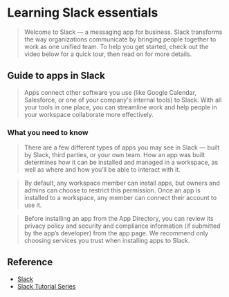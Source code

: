 # Learning Slack essentials
> Welcome to Slack — a messaging app for business. Slack transforms the way organizations communicate by bringing people together to work as one unified team. To help you get started, check out the video below for a quick tour, then read on for more details.

## Guide to apps in Slack
> Apps connect other software you use (like Google Calendar, Salesforce, or one of your company's internal tools) to Slack. With all your tools in one place, you can streamline work and help people in your workspace collaborate more effectively.

### What you need to know
> There are a few different types of apps you may see in Slack — built by Slack, third parties, or your own team. How an app was built determines how it can be installed and managed in a workspace, as well as where and how you’ll be able to interact with it.

> By default, any workspace member can install apps, but owners and admins can choose to restrict this permission. Once an app is installed to a workspace, any member can connect their account to use it.

> Before installing an app from the App Directory, you can review its privacy policy and security and compliance information (if submitted by the app’s developer) from the app page. We recommend only choosing services you trust when installing apps to Slack. 


## Reference
- [Slack](https://slack.com/)
- [Slack Tutorial Series](https://www.youtube.com/playlist?list=PL_dhPga7ruucx-GdEB29TYF_UyNJ5XPfA)